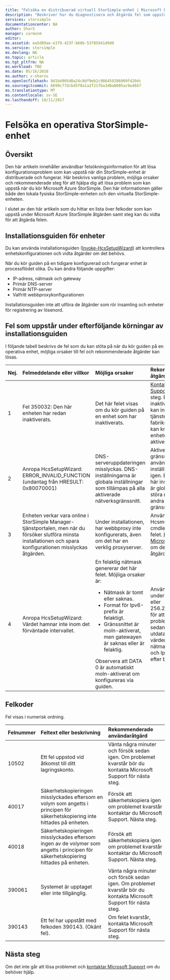 ```yaml
---
title: "Felsöka en distribuerad virtuell StorSimple-enhet | Microsoft Docs"
description: "Beskriver hur du diagnostisera och åtgärda fel som uppstår på en StorSimple-enhet som är för tillfället distribuerade och fungerar."
services: storsimple
documentationcenter: NA
author: SharS
manager: carmonm
editor: 
ms.assetid: ea5d89ae-e379-423f-b68b-53785941d9d0
ms.service: storsimple
ms.devlang: NA
ms.topic: article
ms.tgt_pltfrm: NA
ms.workload: TBD
ms.date: 05/16/2016
ms.author: v-sharos
ms.openlocfilehash: 8d1b4905d0a24c8df9eb2c986459286909fd20dc
ms.sourcegitcommit: 6699c77dcbd5f8a1a2f21fba3d0a0005ac9ed6b7
ms.translationtype: MT
ms.contentlocale: sv-SE
ms.lasthandoff: 10/11/2017
---
```

# <a name="troubleshoot-an-operational-storsimple-device"></a>Felsöka en operativa StorSimple-enhet
## <a name="overview"></a>Översikt
Den här artikeln innehåller användbar felsökningsinformation för att lösa konfigurationsproblem som kan uppstå när din StorSimple-enhet är distribuerade och fungerar. Här beskrivs vanliga problem, möjliga orsaker och rekommenderade steg för att hjälpa dig att lösa problem som kan uppstå när du kör Microsoft Azure StorSimple. Den här informationen gäller både den lokala fysiska StorSimple-enheten och den virtuella StorSimple-enheten.

I slutet av den här artikeln som du hittar en lista över felkoder som kan uppstå under Microsoft Azure StorSimple åtgärden samt steg kan du vidta för att åtgärda felen. 

## <a name="setup-wizard-process-for-operational-devices"></a>Installationsguiden för enheter
Du kan använda installationsguiden ([Invoke-HcsSetupWizard][1]) att kontrollera enhetskonfigurationen och vidta åtgärder om det behövs.

När du kör guiden på en tidigare konfigurerad och fungerar enhet är processflödet olika. Du kan ändra följande uppgifter:

* IP-adress, nätmask och gateway
* Primär DNS-server
* Primär NTP-server
* Valfritt webbproxykonfigurationen

Installationsguiden inte att utföra de åtgärder som rör insamling och enheter för registrering av lösenord.

## <a name="errors-that-occur-during-subsequent-runs-of-the-setup-wizard"></a>Fel som uppstår under efterföljande körningar av installationsguiden
I följande tabell beskrivs de fel som du kan stöta på när du kör guiden på en operativa enhet, möjliga orsaker till fel och rekommenderade åtgärder kan lösas. 

| Nej. | Felmeddelande eller villkor | Möjliga orsaker | Rekommenderad åtgärd |
|:--- |:--- |:--- |:--- |
| 1 |Fel 350032: Den här enheten har redan inaktiverats. |Det här felet visas om du kör guiden på en enhet som har inaktiverats. |[Kontakta Microsoft Support](storsimple-contact-microsoft-support.md) för nästa steg. En inaktiverad enhet kan inte placeras i tjänsten. En fabriksåterställning kan krävas innan enheten kan aktiveras igen. |
| 2 |Anropa HcsSetupWizard: ERROR_INVALID_FUNCTION (undantag från HRESULT: 0x80070001) |DNS-serveruppdateringen misslyckas. DNS-inställningarna är globala inställningar som tillämpas på alla aktiverade nätverksgränssnitt. |Aktivera gränssnittet och använda DNS-inställningarna igen. Eftersom de här inställningarna är globala kan det störa nätverket för andra aktiverade gränssnitt. |
| 3 |Enheten verkar vara online i StorSimple Manager-tjänstportalen, men när du försöker slutföra minsta installationen och spara konfigurationen misslyckas åtgärden. |Under installationen, har webbproxy inte konfigurerats, även om det har en verklig proxyserver. |Använd den [Test-HcsmConnection cmdlet] [ 2] att hitta felet. [Kontakta Microsoft Support](storsimple-contact-microsoft-support.md) om det inte går att åtgärda problemet. |
| 4 |Anropa HcsSetupWizard: Värdet hamnar inte inom det förväntade intervallet. |En felaktig nätmask genererar det här felet. Möjliga orsaker är: <ul><li> Nätmask är tomt eller saknas.</li><li>Format för Ipv6-prefix är felaktigt.</li><li>Gränssnittet är moln-aktiverat, men gatewayen är saknas eller är felaktig.</li></ul>Observera att DATA 0 är automatiskt moln-aktiverat om konfigureras via guiden. |Använda undernätet 0.0.0.0 eller 256.256.256.256 för att fastställa problemet och sedan tittar på utdata. Ange rätt värden för nätmask, gateway och Ipv6-prefix efter behov. |

## <a name="error-codes"></a>Felkoder
Fel visas i numerisk ordning.

| Felnummer | Feltext eller beskrivning | Rekommenderade användaråtgärd |
|:--- |:--- |:--- |
| 10502 |Ett fel uppstod vid åtkomst till ditt lagringskonto. |Vänta några minuter och försök sedan igen. Om problemet kvarstår bör du kontakta Microsoft Support för nästa steg. |
| 40017 |Säkerhetskopieringen misslyckades eftersom en volym som angetts i principen för säkerhetskopiering inte hittades på enheten. |Försök att säkerhetskopiera igen om problemet kvarstår kontaktar du Microsoft Support. Nästa steg. |
| 40018 |Säkerhetskopieringen misslyckades eftersom ingen av de volymer som angetts i principen för säkerhetskopiering hittades på enheten. |Försök att säkerhetskopiera igen om problemet kvarstår kontaktar du Microsoft Support. Nästa steg. |
| 390061 |Systemet är upptaget eller inte tillgänglig. |Vänta några minuter och försök sedan igen. Om problemet kvarstår bör du kontakta Microsoft Support för nästa steg. |
| 390143 |Ett fel har uppstått med felkoden 390143. (Okänt fel). |Om felet kvarstår, kontakta Microsoft Support för nästa steg. |

## <a name="next-steps"></a>Nästa steg
Om det inte går att lösa problemet och [kontaktar Microsoft Support](storsimple-contact-microsoft-support.md) om du behöver hjälp. 

[1]: https://technet.microsoft.com/en-us/%5Clibrary/Dn688135(v=WPS.630).aspx
[2]: https://technet.microsoft.com/en-us/%5Clibrary/Dn715782(v=WPS.630).aspx
